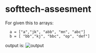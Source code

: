 # softtech-assesment

For given this to arrays: 
```
  a = ["a","jk", "abb", "mn", "abc"]
  b = [ "bb","kj", "bbc", "op", "def"]
```


output is: 
![output](outpu.png)

